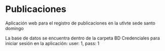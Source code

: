 # Publicaciones
Aplicación web para el registro de publicaciones en la utlvte sede santo domingo 

La base de datos se encuentra dentro de la carpeta BD
Credenciales para iniciar sesión en la aplicación: user: 1, pass: 1
